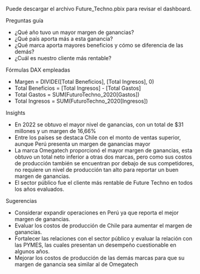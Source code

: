 Puede descargar el archivo Future_Techno.pbix para revisar el dashboard.

Preguntas guía
- ¿Qué año tuvo un mayor margen de ganancias?
- ¿Qué país aporta más a esta ganancia?
- ¿Qué marca aporta mayores beneficios y cómo se diferencia de las demás?
- ¿Cuál es nuestro cliente más rentable?

Fórmulas DAX empleadas
- Margen = DIVIDE([Total Beneficios], [Total Ingresos], 0)
- Total Beneficios = [Total Ingresos] - [Total Gastos]
- Total Gastos = SUM(FuturoTechno_2020[Gastos])
- Total Ingresos = SUM(FuturoTechno_2020[Ingresos])

Insights
- En 2022 se obtuvo el mayor nivel de ganancias, con un total de $31 millones y un margen de 16,66%
- Entre los países se destaca Chile con el monto de ventas superior, aunque Perú presenta un margen de ganancias mayor
- La marca Omegatech proporcionó el mayor margen de ganancias, esta obtuvo un total neto inferior a otras dos marcas, pero como sus costos de producción también se encuentran por debajo de sus competidores, no requiere un nivel de producción tan alto para reportar un buen margen de ganancias.
- El sector público fue el cliente más rentable de Future Techno en todos los años evaluados.


Sugerencias
- Considerar expandir operaciones en Perú ya que reporta el mejor margen de ganancias.
- Evaluar los costos de producción de Chile para aumentar el margen de ganancias.
- Fortalecer las relaciones con el sector público y evaluar la relación con las PYMES, las cuales presentan un desempeño cuestionable en algunos años.
- Mejorar los costos de producción de las demás marcas para que su margen de ganancia sea similar al de Omegatech
